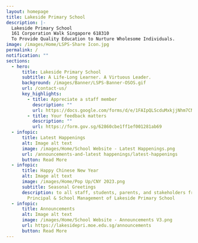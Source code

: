```yaml
---
layout: homepage
title: Lakeside Primary School
description: |-
  Lakeside Primary School
  161 Corporation Walk Singapore 618310
  To Provide Quality Education to Nurture Wholesome Individuals.
image: /images/Home/LSPS-Share Icon.jpg
permalink: /
notification: ""
sections:
  - hero:
      title: Lakeside Primary School
      subtitle: A Life-Long Learner. A Virtuous Leader.
      background: /images/Banner/LSPS-Banner-OSOS.gif
      url: /contact-us/
      key_highlights:
        - title: Appreciate a staff member
          description: ""
          url: https://docs.google.com/forms/d/e/1FAIpQLScduMxkjjNhm7CNWqHyKdTfFis0E7BoILxPVI4V3qnj01pgKg/viewform
        - title: Your feedback matters
          description: ""
          url: https://form.gov.sg/62860cbe1ff1ef001281ab69
  - infopic:
      title: Latest Happenings
      alt: Image alt text
      image: /images/Home/School Website - Latest Happenings.png
      url: /announcements-and-latest happenings/latest-happenings
      button: Read More
  - infopic:
      title: Happy Chinese New Year
      alt: Image alt text
      image: /images/Home/Pop Up/CNY 2023.png
      subtitle: Seasonal Greetings
      description: to all staff, students, parents, and stakeholders from the
        Principal & School Management of Lakeside Primary School
  - infopic:
      title: Announcements
      alt: Image alt text
      image: /images/Home/School Website - Announcements V3.png
      url: https://lakesidepri.moe.edu.sg/announcements
      button: Read More
---
```

